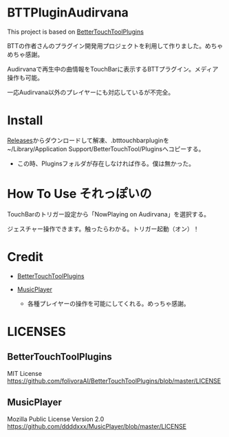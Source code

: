 # BTTPluginAudirvana
This project is based on [BetterTouchToolPlugins](https://github.com/folivoraAI/BetterTouchToolPlugins)

BTTの作者さんのプラグイン開発用プロジェクトを利用して作りました。めちゃめちゃ感謝。

Audirvanaで再生中の曲情報をTouchBarに表示するBTTプラグイン。メディア操作も可能。

一応Audirvana以外のプレイヤーにも対応しているが不完全。

# Install

[Releases](https://github.com/PetitStrawberry/BTTPluginAudirvana/releases)からダウンロードして解凍、.btttouchbarpluginを~/Library/Application Support/BetterTouchTool/Pluginsへコピーする。
   - この時、Pluginsフォルダが存在しなければ作る。僕は無かった。


# How To Use それっぽいの
TouchBarのトリガー設定から「NowPlaying on Audirvana」を選択する。

ジェスチャー操作できます。触ったらわかる。トリガー起動（オン）！

# Credit

- [BetterTouchToolPlugins](https://github.com/folivoraAI/BetterTouchToolPlugins)

- [MusicPlayer](https://github.com/ddddxxx/MusicPlayer)
  - 各種プレイヤーの操作を可能にしてくれる。めっちゃ感謝。

# LICENSES

## BetterTouchToolPlugins
MIT License
 https://github.com/folivoraAI/BetterTouchToolPlugins/blob/master/LICENSE

## MusicPlayer
Mozilla Public License Version 2.0
  https://github.com/ddddxxx/MusicPlayer/blob/master/LICENSE
